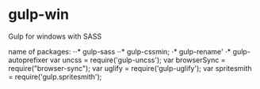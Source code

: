 # gulp-win
Gulp for windows with SASS

name of packages:
⋅⋅* gulp-sass
⋅⋅* gulp-cssmin;
⋅* gulp-rename'
⋅* gulp-autoprefixer
var uncss = require('gulp-uncss');
var browserSync = require("browser-sync");
var uglify = require('gulp-uglify');
var spritesmith = require('gulp.spritesmith');
